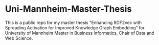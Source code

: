 # Uni-Mannheim-Master-Thesis
This is a public repo for my master thesis "Enhancing RDF2vec with Spreading Activation for Improved Knowledge Graph Embedding" for University of Mannheim Master in Business Informatics, Chair of Data and Web Science.
